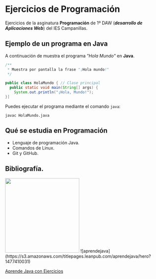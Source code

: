 # Ejercicios de Programación
Ejercicios de la asginatura **Programación** de 1º DAW (***desarrollo de Aplicaciones Web***) del IES Campanillas.

## Ejemplo de un programa en Java
A continuación de muestra el programa *"Hola Mundo"* en **Java**.

```java
/**
 * Muestra por pantalla la frase "¡Hola mundo!"
 */

public class HolaMundo { // Clase principal
  public static void main(String[] args) {
    System.out.println("¡Hola, Mundo!");
}]

```

Puedes ejecutar el programa mediante el comando `java`:

```console
javac HolaMundo.java

```
## Qué se estudia en Programación

* Lenguaje de programación Java.
* Comandos de Linux.
* Git y GitHub.

## Bibliografía.
<img src="Documentos/DAW-Ejercicios-Programacion/imagenes/aprendejava.jpg" width="240px">
![aprendejava](https://s3.amazonaws.com/titlepages.leanpub.com/aprendejava/hero?1477410031)

[Aprende Java con Ejercicios](https://leanpub.com/aprendejava)
